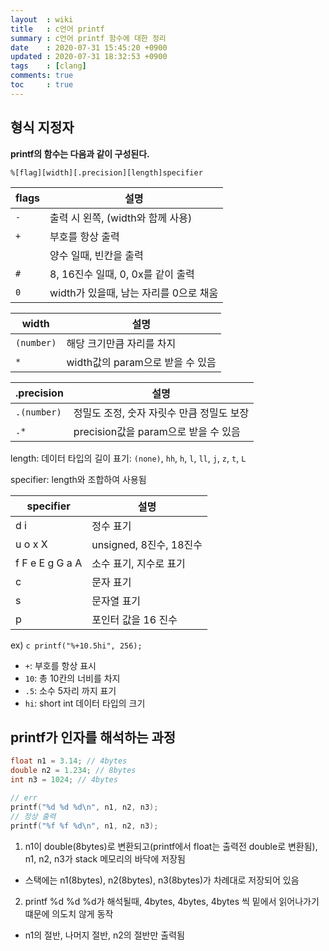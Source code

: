 ```yaml
---
layout  : wiki
title   : c언어 printf
summary : c언어 printf 함수에 대한 정리
date    : 2020-07-31 15:45:20 +0900
updated : 2020-07-31 18:32:53 +0900
tags    : [clang]
comments: true
toc     : true
---
```


## 형식 지정자

**printf의 함수는 다음과 같이 구성된다.**

`%[flag][width][.precision][length]specifier`


| flags | 설명                                   |
|-------|----------------------------------------|
| `-`   | 출력 시 왼쪽, (width와 함께 사용)      |
| `+`   | 부호를 항상 출력                       |
| ` `   | 양수 일때, 빈칸을 출력                 |
| `#`   | 8, 16진수 일때, 0, 0x를 같이 출력      |
| `0`   | width가 있을때, 남는 자리를 0으로 채움 |

| width      | 설명                             |
|------------|----------------------------------|
| `(number)` | 해당 크기만큼 자리를 차지        |
| `*`        | width값의 param으로 받을 수 있음 |

| .precision  | 설명                                      |
|-------------|-------------------------------------------|
| `.(number)` | 정밀도 조정, 숫자 자릿수 만큼 정밀도 보장 |
| `.*`        | precision값을 param으로 받을 수 있음      |

length: 데이터 타입의 길이 표기: `(none)`, `hh`, `h`, `l`, `ll`, `j`, `z`, `t`, `L`

specifier: length와 조합하여 사용됨


| specifier       | 설명                    |
|-----------------|-------------------------|
| d i             | 정수 표기               |
| u o x X         | unsigned, 8진수, 18진수 |
| f F e E g G a A | 소수 표기, 지수로 표기  |
| c               | 문자 표기               |
| s               | 문자열 표기             |
| p               | 포인터 값을 16 진수     |

ex) ```c printf("%+10.5hi", 256); ```

* `+`: 부호를 항상 표시
* `10`: 총 10칸의 너비를 차지
* `.5`: 소수 5자리 까지 표기
* `hi`: short int 데이터 타입의 크기

## printf가 인자를 해석하는 과정

```c
float n1 = 3.14; // 4bytes
double n2 = 1.234; // 8bytes
int n3 = 1024; // 4bytes

// err
printf("%d %d %d\n", n1, n2, n3);
// 정상 출력
printf("%f %f %d\n", n1, n2, n3);
```

1. n1이 double(8bytes)로 변환되고(printf에서 float는 출력전 double로 변환됨), n1, n2, n3가 stack 메모리의 바닥에 저장됨
  * 스택에는 n1(8bytes), n2(8bytes), n3(8bytes)가 차례대로 저장되어 있음
2. printf %d %d %d가 해석될때, 4bytes, 4bytes, 4bytes 씩 밑에서 읽어나가기 떄문에 의도치 않게 동작
  * n1의 절반, 나머지 절반, n2의 절반만 출력됨

